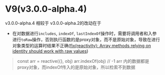 # V9(v3.0.0-alpha.4)

v3.0.0-alpha.4 相较于 v3.0.0-alpha.2的改动在于

- 在对数据进行`includes`, `indexOf`, `lastIndexOf`操作时，需要将调用者和入参进行`toRaw`操作，否则执行函数的是proxy对象，而不是原始对象，导致在进行对象类型的运算时结果不正确([fix(reactivity): Array methods relying on identity should work with raw values](https://github.com/vuejs/core/commit/aefb7d282ed716923ca1a288a63a83a94af87ebc))

> const arr = reactive({}, obj)
> arr.indexOf(obj) // -1
> arr 内的数据都是proxy对象，而indexOf传入的是原始对象，所以检索不到数据
